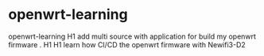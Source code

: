 # openwrt-learning
openwrt-learning
H1 add multi source with application for build my openwrt firmware . H1
H1 learn how CI/CD the openwrt firmware with Newifi3-D2
